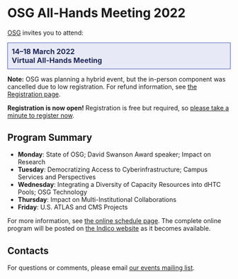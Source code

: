# OSG All-Hands Meeting 2022

[OSG](https://www.opensciencegrid.org/) invites you to attend:

<div style="border: 1px solid #3F51B5; color: #20295A; background-color: #E7E9F6; padding: 1ex; font-size: 115%; font-weight: bold;">
  14&ndash;18 March 2022
  <br>
  Virtual All-Hands Meeting
</div>

**Note:** OSG was planning a hybrid event, but the in-person component was cancelled due to low registration.
For refund information, see [the Registration page](registration.md).

**Registration is now open!**
Registration is free but required,
so [please take a minute to register now](https://indico.fnal.gov/event/53029/registrations/).

## Program Summary

*   **Monday**: State of OSG; David Swanson Award speaker; Impact on Research
*   **Tuesday**: Democratizing Access to Cyberinfrastructure; Campus Services and Perspectives
*   **Wednesday**: Integrating a Diversity of Capacity Resources into dHTC Pools; OSG Technology
*   **Thursday**: Impact on Multi-Institutional Collaborations
*   **Friday**: U.S. ATLAS and CMS Projects

For more information, see [the online schedule page](schedule-virtual.md).
The complete online program will be posted on [the Indico website](https://indico.fnal.gov/event/53029/timetable/)
as it becomes available.

## Contacts

For questions or comments, please email
[our events mailing list](mailto:events@opensciencegrid.org).
